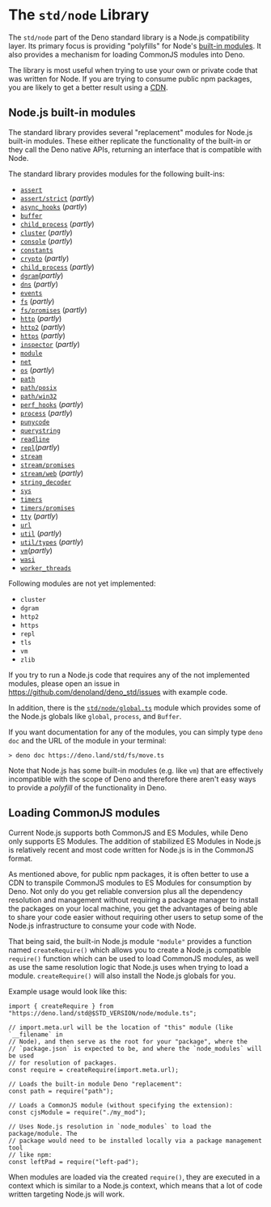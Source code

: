 # The `std/node` Library

The `std/node` part of the Deno standard library is a Node.js compatibility layer.
Its primary focus is providing "polyfills" for Node's
[built-in modules](https://github.com/denoland/deno_std/tree/main/node#supported-builtins).
It also provides a mechanism for loading CommonJS modules into Deno.

The library is most useful when trying to use your own or private code that was
written for Node. If you are trying to consume public npm packages, you are
likely to get a better result using a [CDN](./cdns.md).

## Node.js built-in modules

The standard library provides several "replacement" modules for Node.js built-in
modules. These either replicate the functionality of the built-in or they call
the Deno native APIs, returning an interface that is compatible with Node.

The standard library provides modules for the following built-ins:

- [`assert`](https://deno.land/std/node/assert.ts)
- [`assert/strict`](https://deno.land/std/node/assert/strict.ts) (_partly_)
- [`async_hooks`](https://deno.land/std/node/async_hooks.ts) (_partly_)
- [`buffer`](https://deno.land/std/node/buffer.ts)
- [`child_process`](https://deno.land/std/node/child_process.ts) (_partly_)
- [`cluster`](https://deno.land/std/node/cluster.ts) (_partly_)
- [`console`](https://deno.land/std/node/console.ts) (_partly_)
- [`constants`](https://deno.land/std/node/constants.ts)
- [`crypto`](https://deno.land/std/node/crypto.ts) (_partly_)
- [`child_process`](https://deno.land/std/node/child_process.ts) (_partly_)
- [`dgram`](https://deno.land/std/node/dgram.ts)(_partly_)
- [`dns`](https://deno.land/std/node/dns.ts) (_partly_)
- [`events`](https://deno.land/std/node/events.ts)
- [`fs`](https://deno.land/std/node/fs.ts) (_partly_)
- [`fs/promises`](https://deno.land/std/node/fs/promises.ts) (_partly_)
- [`http`](https://deno.land/std/node/http.ts) (_partly_)
- [`http2`](https://deno.land/std/node/http2.ts) (_partly_)
- [`https`](https://deno.land/std/node/https.ts) (_partly_)
- [`inspector`](https://deno.land/std/node/inspector.ts) (_partly_)
- [`module`](https://deno.land/std/node/module.ts)
- [`net`](https://deno.land/std/node/net.ts)
- [`os`](https://deno.land/std/node/os.ts) (_partly_)
- [`path`](https://deno.land/std/node/path.ts)
- [`path/posix`](https://deno.land/std/node/path/mod.ts)
- [`path/win32`](https://deno.land/std/node/path/mod.ts)
- [`perf_hooks`](https://deno.land/std/node/perf_hooks.ts) (_partly_)
- [`process`](https://deno.land/std/node/process.ts) (_partly_)
- [`punycode`](https://deno.land/std/node/punycode.ts)
- [`querystring`](https://deno.land/std/node/querystring.ts)
- [`readline`](https://deno.land/std/node/readline.ts)
- [`repl`](https://deno.land/std/node/punycode.ts)(_partly_)
- [`stream`](https://deno.land/std/node/stream.ts)
- [`stream/promises`](https://deno.land/std/node/stream/promises.mjs)
- [`stream/web`](https://deno.land/std/node/stream/web.ts) (_partly_)
- [`string_decoder`](https://deno.land/std/node/string_decoder.ts)
- [`sys`](https://deno.land/std/node/sys.ts)
- [`timers`](https://deno.land/std/node/timers.ts)
- [`timers/promises`](https://deno.land/std/node/timers/promises.ts)
- [`tty`](https://deno.land/std/node/tty.ts) (_partly_)
- [`url`](https://deno.land/std/node/url.ts)
- [`util`](https://deno.land/std/node/util.ts) (_partly_)
- [`util/types`](https://deno.land/std/node/util/types.ts) (_partly_)
- [`vm`](https://deno.land/std/node/vm.ts)(_partly_)
- [`wasi`](https://deno.land/std/node/wasi.ts) 
- [`worker_threads`](https://deno.land/std/node/worker_threads.ts)

Following modules are not yet implemented:

- `cluster`
- `dgram`
- `http2`
- `https`
- `repl`
- `tls`
- `vm`
- `zlib`

If you try to run a Node.js code that requires any of the not implemented modules,
please open an issue in https://github.com/denoland/deno_std/issues with example
code.

In addition, there is the
[`std/node/global.ts`](https://deno.land/std/node/global.ts) module which
provides some of the Node.js globals like `global`, `process`, and `Buffer`.

If you want documentation for any of the modules, you can simply type `deno doc`
and the URL of the module in your terminal:

```
> deno doc https://deno.land/std/fs/move.ts
```

Note that Node.js has some built-in modules (e.g. like `vm`) that are effectively
incompatible with the scope of Deno and therefore there aren't easy ways to
provide a _polyfill_ of the functionality in Deno.

## Loading CommonJS modules

Current Node.js supports both CommonJS and ES Modules, while Deno only supports ES
Modules. The addition of stabilized ES Modules in Node.js is relatively recent and
most code written for Node.js is in the CommonJS format.

As mentioned above, for public npm packages, it is often better to use a CDN to
transpile CommonJS modules to ES Modules for consumption by Deno. Not only do
you get reliable conversion plus all the dependency resolution and management
without requiring a package manager to install the packages on your local
machine, you get the advantages of being able to share your code easier without
requiring other users to setup some of the Node.js infrastructure to consume your
code with Node.

That being said, the built-in Node.js module `"module"` provides a function named
`createRequire()` which allows you to create a Node.js compatible `require()`
function which can be used to load CommonJS modules, as well as use the same
resolution logic that Node.js uses when trying to load a module. `createRequire()`
will also install the Node.js globals for you.

Example usage would look like this:

```ts, ignore
import { createRequire } from "https://deno.land/std@$STD_VERSION/node/module.ts";

// import.meta.url will be the location of "this" module (like `__filename` in
// Node), and then serve as the root for your "package", where the
// `package.json` is expected to be, and where the `node_modules` will be used
// for resolution of packages.
const require = createRequire(import.meta.url);

// Loads the built-in module Deno "replacement":
const path = require("path");

// Loads a CommonJS module (without specifying the extension):
const cjsModule = require("./my_mod");

// Uses Node.js resolution in `node_modules` to load the package/module. The
// package would need to be installed locally via a package management tool
// like npm:
const leftPad = require("left-pad");
```

When modules are loaded via the created `require()`, they are executed in a
context which is similar to a Node.js context, which means that a lot of code
written targeting Node.js will work.
